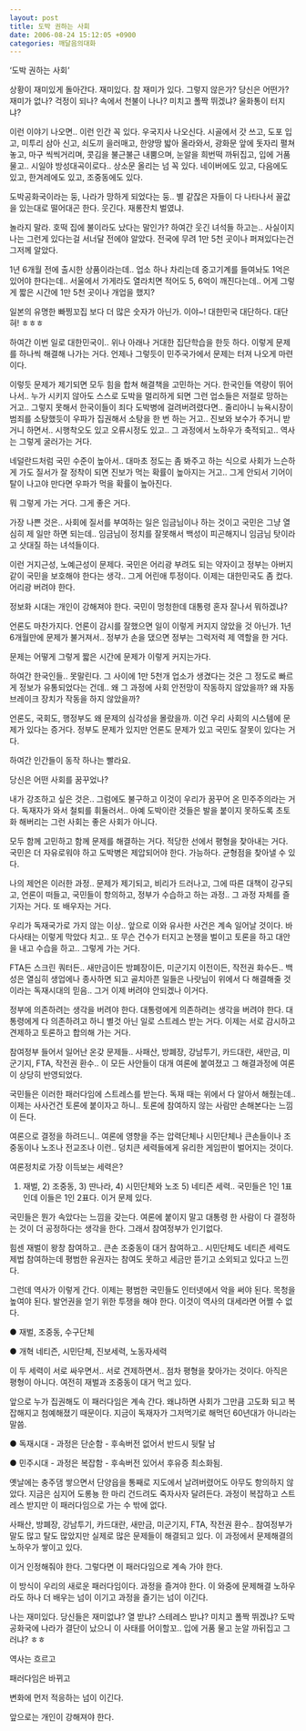 ```yaml
---
layout: post
title: 도박 권하는 사회
date: 2006-08-24 15:12:05 +0900
categories: 깨달음의대화
---
```

‘도박 권하는 사회’
  

  
상황이 재미있게 돌아간다. 재미있다. 참 재미가 있다. 그렇지 않은가? 당신은 어떤가? 재미가 없나? 걱정이 되나? 속에서 천불이 나나? 미치고 폴짝 뛰겠냐? 울화통이 터지냐? 
  

  
이런 이야기 나오면.. 이런 인간 꼭 있다. 우국지사 나오신다. 시골에서 갓 쓰고, 도포 입고, 미투리 삼아 신고, 쇠도끼 을러매고, 한양땅 밟아 올라와서, 광화문 앞에 돗자리 펼쳐놓고, 마구 씩씩거리며, 콧김을 불근불근 내뿜으며, 눈알을 희번떡 까뒤집고, 입에 거품 물고.. 시일야 방성대곡이로다.. 상소문 올리는 넘 꼭 있다. 네이버에도 있고, 다음에도 있고, 한겨레에도 있고, 조중동에도 있다. 
  

  
도박공화국이라는 둥, 나라가 망하게 되었다는 둥.. 별 같잖은 자들이 다 나타나서 꼴값을 있는대로 떨어대곤 한다. 웃긴다. 재롱잔치 벌였냐.
  

  
놀라지 말라. 호떡 집에 불이라도 났다는 말인가? 하여간 웃긴 녀석들 하고는.. 사실이지 나는 그런게 있다는걸 서너달 전에야 알았다. 전국에 무려 1만 5천 곳이나 퍼져있다는건 그저께 알았다. 
  

  
1년 6개월 전에 출시한 상품이라는데.. 업소 하나 차리는데 중고기계를 들여놔도 1억은 있어야 한다는데.. 서울에서 가게라도 열라치면 적어도 5, 6억이 깨진다는데.. 어게 그렇게 짧은 시간에 1만 5천 곳이나 개업을 했지? 
  

  
일본의 유명한 빠찡꼬집 보다 더 많은 숫자가 아닌가. 이야~! 대한민국 대단하다. 대단혀! ㅎㅎㅎ
  

  
하여간 이번 일로 대한민국이.. 위나 아래나 거대한 집단학습을 한듯 하다. 이렇게 문제를 하나씩 해결해 나가는 거다. 언제나 그렇듯이 민주국가에서 문제는 터져 나오게 마련이다. 
  

  
이렇듯 문제가 제기되면 모두 힘을 합쳐 해결책을 고민하는 거다. 한국인들 역량이 뛰어나서.. 누가 시키지 않아도 스스로 도박을 멀리하게 되면 그런 업소들은 저절로 망하는 거고.. 그렇지 못해서 한국이들이 죄다 도박병에 걸려버려렸다면.. 줄리아니 뉴욕시장이 범죄를 소탕했듯이 우파가 집권해서 소탕을 한 번 하는 거고.. 진보와 보수가 주거니 받거니 하면서.. 시행착오도 있고 오류시정도 있고.. 그 과정에서 노하우가 축적되고.. 역사는 그렇게 굴러가는 거다. 
  

  
네덜란드처럼 국민 수준이 높아서.. 대마초 정도는 좀 봐주고 하는 식으로 사회가 느슨하게 가도 질서가 잘 정착이 되면 진보가 먹는 확률이 높아지는 거고.. 그게 안되서 기어이 탈이 나고야 만다면 우파가 먹을 확률이 높아진다. 
  

  
뭐 그렇게 가는 거다. 그게 좋은 거다. 
  

  
가장 나쁜 것은.. 사회에 질서를 부여하는 일은 임금님이나 하는 것이고 국민은 그냥 열심히 제 일만 하면 되는데.. 임금님이 정치를 잘못해서 백성이 피곤해지니 임금님 탓이라고 삿대질 하는 녀석들이다.
  

  
이런 거지근성, 노예근성이 문제다. 국민은 어리광 부려도 되는 약자이고 정부는 아버지같이 국민을 보호해야 한다는 생각.. 그게 어린애 투정이다. 이제는 대한민국도 좀 컸다. 어리광 버려야 한다. 
  

  
정보화 시대는 개인이 강해져야 한다. 국민이 멍청한데 대통령 혼자 잘나서 뭐하겠냐? 
  

  
언론도 마찬가지다. 언론이 감시를 잘했으면 일이 이렇게 커지지 않았을 것 아닌가. 1년 6개월만에 문제가 불거져서.. 정부가 손을 댔으면 정부는 그럭저럭 제 역할을 한 거다. 
  

  
문제는 어떻게 그렇게 짧은 시간에 문제가 이렇게 커지는가다. 
  

  
하여간 한국인들.. 못말린다. 그 사이에 1만 5천개 업소가 생겼다는 것은 그 정도로 빠르게 정보가 유통되었다는 건데.. 왜 그 과정에 사회 안전망이 작동하지 않았을까? 왜 자동브레이크 장치가 작동을 하지 않았을까? 
  

  
언론도, 국회도, 행정부도 왜 문제의 심각성을 몰랐을까. 이건 우리 사회의 시스템에 문제가 있다는 증거다. 정부도 문제가 있지만 언론도 문제가 있고 국민도 잘못이 있다는 거다. 
  

  
하여간 인간들이 동작 하나는 빨라요.
  

  

  
당신은 어떤 사회를 꿈꾸었나?
  

  
내가 강조하고 싶은 것은.. 그럼에도 불구하고 이것이 우리가 꿈꾸어 온 민주주의라는 거다. 독재자가 와서 철퇴를 휘둘러서.. 아예 도박이란 것들은 발을 붙이지 못하도록 초토화 해버리는 그런 사회는 좋은 사회가 아니다. 
  

  
모두 함께 고민하고 함께 문제를 해결하는 거다. 적당한 선에서 평형을 찾아내는 거다. 국민은 더 자유로워야 하고 도박병은 제압되어야 한다. 가능하다. 균형점을 찾아낼 수 있다. 
  

  
나의 제언은 이러한 과정.. 문제가 제기되고, 비리가 드러나고, 그에 따른 대책이 강구되고, 언론이 떠들고, 국민들이 항의하고, 정부가 수습하고 하는 과정.. 그 과정 자체를 즐기자는 거다. 또 배우자는 거다. 
  

  
우리가 독재국가로 가지 않는 이상.. 앞으로 이와 유사한 사건은 계속 일어날 것이다. 바다사태는 이렇게 막았다 치고.. 또 무슨 건수가 터지고 논쟁을 벌이고 토론을 하고 대안을 내고 수습을 하고.. 그렇게 가는 거다. 
  

  
FTA든 스크린 쿼터든.. 새만금이든 방폐장이든, 미군기지 이전이든, 작전권 화수든.. 백성은 열심히 생업에나 종사하면 되고 골치아픈 일들은 나랏님이 위에서 다 해결해줄 것이라는 독재시대의 믿음.. 그거 이제 버려야 안되겠나 이거다. 
  

  
정부에 의존하려는 생각을 버려야 한다. 대통령에게 의존하려는 생각을 버려야 한다. 대통령에게 다 의존하려고 하니 별것 아닌 일로 스트레스 받는 거다. 이제는 서로 감시하고 견제하고 토론하고 합의해 가는 거다. 
  

  
참여정부 들어서 일어난 온갖 문제들.. 사패산, 방폐장, 강남투기, 카드대란, 새만금, 미군기지, FTA, 작전권 환수.. 이 모든 사안들이 대개 여론에 붙여졌고 그 해결과정에 여론이 상당히 반영되었다. 
  

  
국민들은 이러한 패러다임에 스트레스를 받는다. 독재 때는 위에서 다 알아서 해줬는데.. 이제는 사사건건 토론에 붙이자고 하니.. 토론에 참여하지 않는 사람만 손해본다는 느낌이 든다. 
  

  
여론으로 결정을 하려드니.. 여론에 영향을 주는 압력단체나 시민단체나 큰손들이나 조중동이나 노조나 전교조나 이런.. 덩치큰 세력들에게 유리한 게임판이 벌어지는 것이다. 
  

  
여론정치로 가장 이득보는 세력은? 
  

  
1) 재벌, 2) 조중동, 3) 딴나라, 4) 시민단체와 노조 5) 네티즌 세력.. 국민들은 1인 1표인데 이들은 1인 2표다. 이거 문제 있다. 
  

  
국민들은 뭔가 속았다는 느낌을 갖는다. 여론에 붙이지 말고 대통령 한 사람이 다 결정하는 것이 더 공정하다는 생각을 한다. 그래서 참여정부가 인기없다.
  

  
힘센 재벌이 왕창 참여하고.. 큰손 조중동이 대거 참여하고.. 시민단체도 네티즌 세력도 제법 참여하는데 평범한 유권자는 참여도 못하고 세금만 뜯기고 소외되고 있다고 느낀다. 
  

  
그런데 역사가 이렇게 간다. 이제는 평범한 국민들도 인터넷에서 악을 써야 된다. 목청을 높여야 된다. 발언권을 얻기 위한 투쟁을 해야 한다. 이것이 역사의 대세라면 어쩔 수 없다. 
  

  
● 재벌, 조중동, 수구단체
  
● 개혁 네티즌, 시민단체, 진보세력, 노동자세력
  

  
이 두 세력이 서로 싸우면서.. 서로 견제하면서.. 점차 평형을 찾아가는 것이다. 아직은 평형이 아니다. 여전히 재벌과 조중동이 대거 먹고 있다. 
  

  
앞으로 누가 집권해도 이 패러다임은 계속 간다. 왜냐하면 사회가 그만큼 고도화 되고 복잡해지고 첨예해졌기 때문이다. 지금이 독재자가 그저먹기로 해먹던 60년대가 아니라는 말씀.
  

  
● 독재시대 - 과정은 단순함 - 후속버전 없어서 반드시 뒷탈 남
  
● 민주시대 - 과정은 복잡함 - 후속버전 있어서 후유증 최소화됨.
  

  
옛날에는 충주댐 쌓으면서 단양읍을 통째로 지도에서 날려버렸어도 아무도 항의하지 않았다. 지금은 심지어 도롱뇽 한 마리 건드려도 죽자사자 달려든다. 과정이 복잡하고 스트레스 받지만 이 패러다임으로 가는 수 밖에 없다. 
  

  
사패산, 방폐장, 강남투기, 카드대란, 새만금, 미군기지, FTA, 작전권 환수.. 참여정부가 말도 많고 탈도 많았지만 실제로 많은 문제들이 해결되고 있다. 이 과정에서 문제해결의 노하우가 쌓이고 있다. 
  

  
이거 인정해줘야 한다. 그렇다면 이 패러다임으로 계속 가야 한다. 
  

  
이 방식이 우리의 새로운 패러다임이다. 과정을 즐겨야 한다. 이 와중에 문제해결 노하우라도 하나 더 배우는 넘이 이기고 과정을 즐기는 넘이 이긴다. 
  

  
나는 재미있다. 당신들은 재미없냐? 열 받냐? 스테레스 받냐? 미치고 폴짝 뛰겠냐? 도박공화국에 나라가 결단이 났으니 이 사태를 어이할꼬.. 입에 거품 물고 눈알 까뒤집고 그러냐? ㅎㅎ
  

  
역사는 흐르고 
  
패러다임은 바뀌고 
  
변화에 먼저 적응하는 넘이 이긴다. 
  

  
앞으로는 개인이 강해져야 한다.